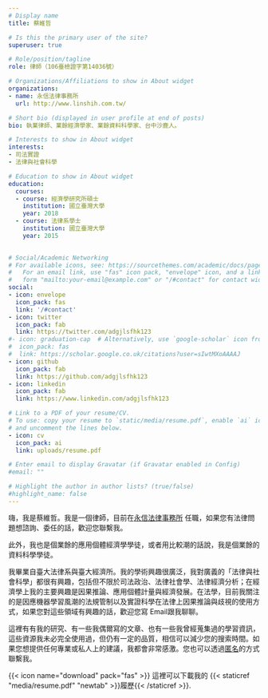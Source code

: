 ```yaml
---
# Display name
title: 蔡維哲

# Is this the primary user of the site?
superuser: true

# Role/position/tagline
role: 律師（106臺檢證字第14036號）

# Organizations/Affiliations to show in About widget
organizations:
- name: 永信法律事務所
  url: http://www.linshih.com.tw/

# Short bio (displayed in user profile at end of posts)
bio: 執業律師、業餘經濟學家、業餘資料科學家、台中沙鹿人。

# Interests to show in About widget
interests:
- 司法實證
- 法律與社會科學

# Education to show in About widget
education:
  courses:
  - course: 經濟學研究所碩士
    institution: 國立臺灣大學
    year: 2018
  - course: 法律系學士
    institution: 國立臺灣大學
    year: 2015
 

# Social/Academic Networking
# For available icons, see: https://sourcethemes.com/academic/docs/page-builder/#icons
#   For an email link, use "fas" icon pack, "envelope" icon, and a link in the
#   form "mailto:your-email@example.com" or "/#contact" for contact widget.
social:
- icon: envelope
  icon_pack: fas
  link: '/#contact'
- icon: twitter
  icon_pack: fab
  link: https://twitter.com/adgjlsfhk123
#- icon: graduation-cap  # Alternatively, use `google-scholar` icon from `ai` icon pack
#  icon_pack: fas
#  link: https://scholar.google.co.uk/citations?user=sIwtMXoAAAAJ
- icon: github
  icon_pack: fab
  link: https://github.com/adgjlsfhk123
- icon: linkedin
  icon_pack: fab
  link: https://www.linkedin.com/adgjlsfhk123

# Link to a PDF of your resume/CV.
# To use: copy your resume to `static/media/resume.pdf`, enable `ai` icons in `params.toml`, 
# and uncomment the lines below.
- icon: cv
  icon_pack: ai
  link: uploads/resume.pdf

# Enter email to display Gravatar (if Gravatar enabled in Config)
#email: ""

# Highlight the author in author lists? (true/false)
#highlight_name: false
---
```


嗨，我是蔡維哲。我是一個律師，目前在[永信法律事務所](http://www.linshih.com.tw/team.aspx)
任職，如果您有法律問題想諮詢、委任的話，歡迎您聯繫我。

此外，我也是個業餘的應用個體經濟學學徒，或者用比較潮的話說，我是個業餘的資料科學學徒。

我畢業自臺大法律系與臺大經濟所。我的學術興趣很廣泛，我對廣義的「法律與社會科學」都很有興趣，包括但不限於司法政治、法律社會學、法律經濟分析；在經濟學上我的主要興趣是因果推論、應用個體計量與經濟發展。在法學，目前我關注的是因應機器學習風潮的法規管制以及實證科學在法律上因果推論與歧視的使用方式，如果您對這些領域有興趣的話，歡迎您寫 Email跟我聊聊。

這裡有有我的研究、有一些我偶爾寫的文章、也有一些我曾經蒐集過的學習資訊，這些資源我未必完全使用過，但仍有一定的品質，相信可以減少您的搜索時間。如果您想提供任何專業或私人上的建議，我都會非常感激。您也可以透過[匿名](http://www.admonymous.com/weichetsai
)的方式聯繫我。

{{< icon name="download" pack="fas" >}} 這裡可以下載我的 {{< staticref "media/resume.pdf" "newtab" >}}履歷{{< /staticref >}}.
